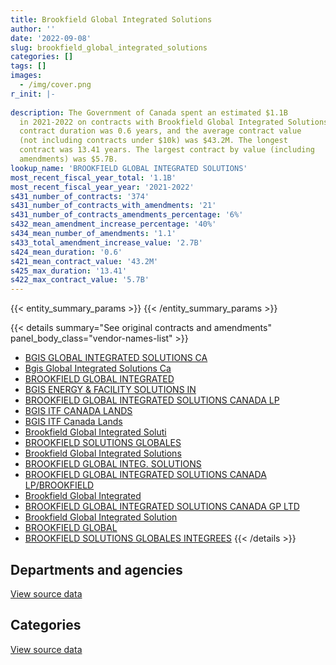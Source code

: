 ```yaml
---
title: Brookfield Global Integrated Solutions
author: ''
date: '2022-09-08'
slug: brookfield_global_integrated_solutions
categories: []
tags: []
images:
  - /img/cover.png
r_init: |-
  
description: The Government of Canada spent an estimated $1.1B
  in 2021-2022 on contracts with Brookfield Global Integrated Solutions. The average
  contract duration was 0.6 years, and the average contract value
  (not including contracts under $10k) was $43.2M. The longest
  contract was 13.41 years. The largest contract by value (including
  amendments) was $5.7B.
lookup_name: 'BROOKFIELD GLOBAL INTEGRATED SOLUTIONS'
most_recent_fiscal_year_total: '1.1B'
most_recent_fiscal_year_year: '2021-2022'
s431_number_of_contracts: '374'
s431_number_of_contracts_with_amendments: '21'
s431_number_of_contracts_amendments_percentage: '6%'
s432_mean_amendment_increase_percentage: '40%'
s434_mean_number_of_amendments: '1.1'
s433_total_amendment_increase_value: '2.7B'
s424_mean_duration: '0.6'
s421_mean_contract_value: '43.2M'
s425_max_duration: '13.41'
s422_max_contract_value: '5.7B'
---
```


<script src="/rmarkdown-libs/htmlwidgets/htmlwidgets.js"></script>
<link href="/rmarkdown-libs/datatables-css/datatables-crosstalk.css" rel="stylesheet" />
<script src="/rmarkdown-libs/datatables-binding/datatables.js"></script>
<script src="/rmarkdown-libs/jquery/jquery-3.6.0.min.js"></script>
<link href="/rmarkdown-libs/dt-core-bootstrap/css/dataTables.bootstrap.min.css" rel="stylesheet" />
<link href="/rmarkdown-libs/dt-core-bootstrap/css/dataTables.bootstrap.extra.css" rel="stylesheet" />
<script src="/rmarkdown-libs/dt-core-bootstrap/js/jquery.dataTables.min.js"></script>
<script src="/rmarkdown-libs/dt-core-bootstrap/js/dataTables.bootstrap.min.js"></script>
<link href="/rmarkdown-libs/crosstalk/css/crosstalk.min.css" rel="stylesheet" />
<script src="/rmarkdown-libs/crosstalk/js/crosstalk.min.js"></script>
<script src="/rmarkdown-libs/htmlwidgets/htmlwidgets.js"></script>
<link href="/rmarkdown-libs/datatables-css/datatables-crosstalk.css" rel="stylesheet" />
<script src="/rmarkdown-libs/datatables-binding/datatables.js"></script>
<script src="/rmarkdown-libs/jquery/jquery-3.6.0.min.js"></script>
<link href="/rmarkdown-libs/dt-core-bootstrap/css/dataTables.bootstrap.min.css" rel="stylesheet" />
<link href="/rmarkdown-libs/dt-core-bootstrap/css/dataTables.bootstrap.extra.css" rel="stylesheet" />
<script src="/rmarkdown-libs/dt-core-bootstrap/js/jquery.dataTables.min.js"></script>
<script src="/rmarkdown-libs/dt-core-bootstrap/js/dataTables.bootstrap.min.js"></script>
<link href="/rmarkdown-libs/crosstalk/css/crosstalk.min.css" rel="stylesheet" />
<script src="/rmarkdown-libs/crosstalk/js/crosstalk.min.js"></script>

{{< entity_summary_params >}}
{{< /entity_summary_params >}}

{{< details summary="See original contracts and amendments" panel_body_class="vendor-names-list" >}}
- [BGIS GLOBAL INTEGRATED SOLUTIONS CA](https://search.open.canada.ca/en/ct/?sort=contract_value_f%20desc&page=1&search_text=%22BGIS%20GLOBAL%20INTEGRATED%20SOLUTIONS%20CA%22)
- [Bgis Global Integrated Solutions Ca](https://search.open.canada.ca/en/ct/?sort=contract_value_f%20desc&page=1&search_text=%22Bgis%20Global%20Integrated%20Solutions%20Ca%22)
- [BROOKFIELD GLOBAL INTEGRATED](https://search.open.canada.ca/en/ct/?sort=contract_value_f%20desc&page=1&search_text=%22BROOKFIELD%20GLOBAL%20INTEGRATED%22)
- [BGIS ENERGY & FACILITY SOLUTIONS IN](https://search.open.canada.ca/en/ct/?sort=contract_value_f%20desc&page=1&search_text=%22BGIS%20ENERGY%20%26%20FACILITY%20SOLUTIONS%20IN%22)
- [BROOKFIELD GLOBAL INTEGRATED SOLUTIONS CANADA LP](https://search.open.canada.ca/en/ct/?sort=contract_value_f%20desc&page=1&search_text=%22BROOKFIELD%20GLOBAL%20INTEGRATED%20SOLUTIONS%20CANADA%20LP%22)
- [BGIS ITF CANADA LANDS](https://search.open.canada.ca/en/ct/?sort=contract_value_f%20desc&page=1&search_text=%22BGIS%20ITF%20CANADA%20LANDS%22)
- [BGIS ITF Canada Lands](https://search.open.canada.ca/en/ct/?sort=contract_value_f%20desc&page=1&search_text=%22BGIS%20ITF%20Canada%20Lands%22)
- [Brookfield Global Integrated Soluti](https://search.open.canada.ca/en/ct/?sort=contract_value_f%20desc&page=1&search_text=%22Brookfield%20Global%20Integrated%20Soluti%22)
- [BROOKFIELD SOLUTIONS GLOBALES](https://search.open.canada.ca/en/ct/?sort=contract_value_f%20desc&page=1&search_text=%22BROOKFIELD%20SOLUTIONS%20GLOBALES%22)
- [Brookfield Global Integrated Solutions](https://search.open.canada.ca/en/ct/?sort=contract_value_f%20desc&page=1&search_text=%22Brookfield%20Global%20Integrated%20Solutions%22)
- [BROOKFIELD GLOBAL INTEG. SOLUTIONS](https://search.open.canada.ca/en/ct/?sort=contract_value_f%20desc&page=1&search_text=%22BROOKFIELD%20GLOBAL%20INTEG.%20SOLUTIONS%22)
- [BROOKFIELD GLOBAL INTEGRATED SOLUTIONS CANADA LP/BROOKFIELD](https://search.open.canada.ca/en/ct/?sort=contract_value_f%20desc&page=1&search_text=%22BROOKFIELD%20GLOBAL%20INTEGRATED%20SOLUTIONS%20CANADA%20LP%2fBROOKFIELD%22)
- [Brookfield Global Integrated](https://search.open.canada.ca/en/ct/?sort=contract_value_f%20desc&page=1&search_text=%22Brookfield%20Global%20Integrated%22)
- [BROOKFIELD GLOBAL INTEGRATED SOLUTIONS CANADA GP LTD](https://search.open.canada.ca/en/ct/?sort=contract_value_f%20desc&page=1&search_text=%22BROOKFIELD%20GLOBAL%20INTEGRATED%20SOLUTIONS%20CANADA%20GP%20LTD%22)
- [Brookfield Global Integrated Solution](https://search.open.canada.ca/en/ct/?sort=contract_value_f%20desc&page=1&search_text=%22Brookfield%20Global%20Integrated%20Solution%22)
- [BROOKFIELD GLOBAL](https://search.open.canada.ca/en/ct/?sort=contract_value_f%20desc&page=1&search_text=%22BROOKFIELD%20GLOBAL%22)
- [BROOKFIELD SOLUTIONS GLOBALES INTEGREES](https://search.open.canada.ca/en/ct/?sort=contract_value_f%20desc&page=1&search_text=%22BROOKFIELD%20SOLUTIONS%20GLOBALES%20INTEGREES%22)
{{< /details >}}

## Departments and agencies

<div id="htmlwidget-1" style="width:100%;height:auto;" class="datatables html-widget"></div>
<script type="application/json" data-for="htmlwidget-1">{"x":{"style":"bootstrap","filter":"none","vertical":false,"data":[["<a href=\"/departments/cnsc-ccsn/\">Canadian Nuclear Safety Commission<\/a>","<a href=\"/departments/cra-arc/\">Canada Revenue Agency<\/a>","<a href=\"/departments/csc-scc/\">Correctional Service of Canada<\/a>","<a href=\"/departments/dfo-mpo/\">Fisheries and Oceans Canada<\/a>","<a href=\"/departments/dnd-mdn/\">National Defence<\/a>","<a href=\"/departments/ic/\">Innovation, Science and Economic Development Canada<\/a>","<a href=\"/departments/jus/\">Department of Justice Canada<\/a>","<a href=\"/departments/oag-bvg/\">Office of the Auditor General of Canada<\/a>","<a href=\"/departments/ocol-clo/\">Office of the Commissioner of Official Languages<\/a>","<a href=\"/departments/pc/\">Parks Canada<\/a>","<a href=\"/departments/pch/\">Canadian Heritage<\/a>","<a href=\"/departments/pwgsc-tpsgc/\">Public Services and Procurement Canada<\/a>","<a href=\"/departments/rcmp-grc/\">Royal Canadian Mounted Police<\/a>","<a href=\"/departments/ssc-spc/\">Shared Services Canada<\/a>","<a href=\"/departments/wage/\">Department for Women and Gender Equality<\/a>"],[null,null,15133.46,262498.27,99369.56,210538.27,63690.77,null,26388.07,null,43156.49,1324156731.7,800252.58,null,null],[23002.27,24234.32,196.54,129934.07,101389.18,189431.88,null,36200,27028.89,null,122938.92,1328218003.4,431925.72,1523.59,45014.66],[25963.07,94361.2,null,166465.77,62753.83,147655.86,null,null,39046.17,23438.39,39586.08,1324274660.6,714751.48,23823.41,null],[null,null,null,null,null,null,null,null,24433.25,null,45242.66,1141382871.88,1024826.05,null,null]],"container":"<table class=\"table table-striped table-hover row-border order-column display\">\n  <thead>\n    <tr>\n      <th>Department<\/th>\n      <th>2018-2019<\/th>\n      <th>2019-2020<\/th>\n      <th>2020-2021<\/th>\n      <th>2021-2022<\/th>\n    <\/tr>\n  <\/thead>\n<\/table>","options":{"order":[[4,"desc"]],"pageLength":10,"autoWidth":true,"columnDefs":[{"targets":1,"render":"function(data, type, row, meta) {\n    return type !== 'display' ? data : DTWidget.formatCurrency(data, \"$\", 2, 3, \",\", \".\", true, null);\n  }"},{"targets":2,"render":"function(data, type, row, meta) {\n    return type !== 'display' ? data : DTWidget.formatCurrency(data, \"$\", 2, 3, \",\", \".\", true, null);\n  }"},{"targets":3,"render":"function(data, type, row, meta) {\n    return type !== 'display' ? data : DTWidget.formatCurrency(data, \"$\", 2, 3, \",\", \".\", true, null);\n  }"},{"targets":4,"render":"function(data, type, row, meta) {\n    return type !== 'display' ? data : DTWidget.formatCurrency(data, \"$\", 2, 3, \",\", \".\", true, null);\n  }"},{"width":"16%","targets":[1,2,3,4]},{"className":"dt-right","targets":[1,2,3,4]}],"orderClasses":false}},"evals":["options.columnDefs.0.render","options.columnDefs.1.render","options.columnDefs.2.render","options.columnDefs.3.render"],"jsHooks":[]}</script>
<p class="text-right">
<a href="https://github.com/GoC-Spending/contracts-data/tree/main/data/out/vendors/brookfield_global_integrated_solutions/summary_by_fiscal_year_by_department.csv" class="source-data-link btn btn-link">View source data</a>
</p>

## Categories

<div id="htmlwidget-2" style="width:100%;height:auto;" class="datatables html-widget"></div>
<script type="application/json" data-for="htmlwidget-2">{"x":{"style":"bootstrap","filter":"none","vertical":false,"data":[["<a href=\"/categories/facilities_and_construction/\">Facilities and construction<\/a>","<a href=\"/categories/office_management/\">Office management<\/a>","<a href=\"/categories/professional_services/\">Professional services<\/a>","<a href=\"/categories/information_technology/\">Information technology<\/a>","<a href=\"/categories/industrial_products_and_services/\">Industrial products and services<\/a>","<a href=\"/categories/security_and_protection/\">Security and protection<\/a>"],[1114382599.97,null,211256585.77,null,12185.36,26388.07],[1117508363.48,null,211768132.31,1523.59,45775.16,27028.89],[1114342094.99,11407.67,211138162.3,66794.74,12011.07,42035.1],[931352543.25,null,211124830.6,null,null,null]],"container":"<table class=\"table table-striped table-hover row-border order-column display\">\n  <thead>\n    <tr>\n      <th>Category<\/th>\n      <th>2018-2019<\/th>\n      <th>2019-2020<\/th>\n      <th>2020-2021<\/th>\n      <th>2021-2022<\/th>\n    <\/tr>\n  <\/thead>\n<\/table>","options":{"order":[[4,"desc"]],"dom":"t","pageLength":30,"autoWidth":true,"columnDefs":[{"targets":1,"render":"function(data, type, row, meta) {\n    return type !== 'display' ? data : DTWidget.formatCurrency(data, \"$\", 2, 3, \",\", \".\", true, null);\n  }"},{"targets":2,"render":"function(data, type, row, meta) {\n    return type !== 'display' ? data : DTWidget.formatCurrency(data, \"$\", 2, 3, \",\", \".\", true, null);\n  }"},{"targets":3,"render":"function(data, type, row, meta) {\n    return type !== 'display' ? data : DTWidget.formatCurrency(data, \"$\", 2, 3, \",\", \".\", true, null);\n  }"},{"targets":4,"render":"function(data, type, row, meta) {\n    return type !== 'display' ? data : DTWidget.formatCurrency(data, \"$\", 2, 3, \",\", \".\", true, null);\n  }"},{"width":"16%","targets":[1,2,3,4]},{"className":"dt-right","targets":[1,2,3,4]}],"orderClasses":false,"lengthMenu":[10,25,30,50,100]}},"evals":["options.columnDefs.0.render","options.columnDefs.1.render","options.columnDefs.2.render","options.columnDefs.3.render"],"jsHooks":[]}</script>
<p class="text-right">
<a href="https://github.com/GoC-Spending/contracts-data/tree/main/data/out/vendors/brookfield_global_integrated_solutions/summary_by_fiscal_year_by_category.csv" class="source-data-link btn btn-link">View source data</a>
</p>
